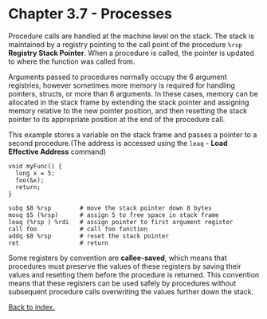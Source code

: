 # Chapter 3.7 - Processes

Procedure calls are handled at the machine level on the stack. The stack is maintained by a registry pointing to the call point of the procedure ``%rsp`` **Registry Stack Pointer**. When a procedure is called, the pointer is updated to where the function was called from.

Arguments passed to procedures normally occupy the 6 argument registries, however sometimes more memory is required for handling pointers, structs, or more than 6 arguments. In these cases, memory can be allocated in the stack frame by extending the stack pointer and assigning memory relative to the new pointer position, and then resetting the stack pointer to its appropriate position at the end of the procedure call.

This example stores a variable on the stack frame and passes a pointer to a second procedure.(The address is accessed using the ``leaq`` - **Load Effective Address** command)

```
void myFunc() {
  long x = 5;
  foo(&x);
  return;
}
```
```
subq $8 %rsp        # move the stack pointer down 8 bytes
movq $5 (%rsp)      # assign 5 to free space in stack frame
leaq (%rsp ) %rdi   # assign pointer to first argument register
call foo            # call foo function
addq $8 %rsp        # reset the stack pointer
ret                 # return
```
Some registers by convention are **callee-saved**, which means that procedures must preserve the values of these registers by saving their values and resetting them before the procedure is returned. This convention means that these registers can be used safely by procedures without subsequent procedure calls overwriting the values further down the stack.

[Back to index.](./README.md)
